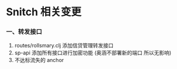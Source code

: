 # Snitch 相关变更

### 一、转发接口

1. routes/rollsmary.clj 添加信贷管理转发接口
2. sp-api 添加所有接口进行加密功能 (奥涵不部署新的端口 所以无影响)
3. 不达标流失的 anchor 
